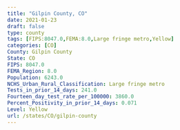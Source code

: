 ```yaml
---
title: "Gilpin County, CO"
date: 2021-01-23
draft: false
type: county
tags: [FIPS:8047.0,FEMA:8.0,Large fringe metro,Yellow]
categories: [CO]
County: Gilpin County
State: CO
FIPS: 8047.0
FEMA_Region: 8.0
Population: 6243.0
NCHS_Urban_Rural_Classification: Large fringe metro
Tests_in_prior_14_days: 241.0
Fourteen_day_test_rate_per_100000: 3860.0
Percent_Positivity_in_prior_14_days: 0.071
Level: Yellow
url: /states/CO/gilpin-county
---
```



